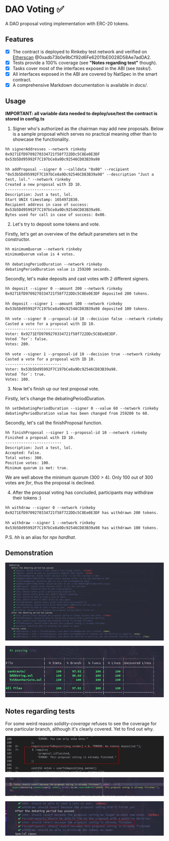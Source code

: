 # DAO Voting ✅

A DAO proposal voting implementation with ERC-20 tokens.

## Features

- [x] The contract is deployed to Rinkeby test network and verified on [Etherscan](https://rinkeby.etherscan.io/address/0xadb73b0e9bCf92d6Fe62011bE0028D58Ae7adDA2#code) @0xadb73b0e9bCf92d6Fe62011bE0028D58Ae7adDA2.
- [x] Tests provide a 100% coverage (see **"Notes regarding test"** though).
- [x] Tasks cover most of the interfaces exposed in the ABI (see _tasks/_).
- [x] All interfaces exposed in the ABI are covered by NatSpec in the smart contract.
- [x] A comprehensive Markdown documentation is available in _docs/_.

## Usage

**IMPORTANT: all variable data needed to deploy/use/test the contract is stored in config.ts**

1. Signer who's authorized as the chairman may add new proposals.
Below is a sample proposal which serves no practical meaning other than to showcase the functionality.

```
hh signerAddresses --network rinkeby
0x9271EfD9709270334721f58f722DDc5C8Ee0E3DF
0x53b5Dd95992F7C197bCe8a9Dc92546CD83B39a98

hh addProposal --signer 0 --calldata "0x00" --recipient "0x53b5Dd95992F7C197bCe8a9Dc92546CD83B39a98" --description "Just a test, lol." --network rinkeby
Created a new proposal with ID 10.
-------------------------
Description: Just a test, lol.
Start UNIX timestamp: 1654972830.
Recipient address in case of success: 0x53b5Dd95992F7C197bCe8a9Dc92546CD83B39a98.
Bytes used for call in case of success: 0x00.
```

2. Let's try to deposit some tokens and vote.

Firstly, let's get an overview of the default parameters set in the constructor.

```
hh minimumQuorum --network rinkeby
minimumQuorum value is 4 votes.

hh debatingPeriodDuration --network rinkeby
debatingPeriodDuration value is 259200 seconds.
```

Secondly, let's make deposits and cast votes with 2 different signers.

```
hh deposit --signer 0 --amount 200 --network rinkeby
0x9271EfD9709270334721f58f722DDc5C8Ee0E3DF deposited 200 tokens.

hh deposit --signer 1 --amount 100 --network rinkeby
0x53b5Dd95992F7C197bCe8a9Dc92546CD83B39a98 deposited 100 tokens.

hh vote --signer 0 --proposal-id 10 --decision false --network rinkeby
Casted a vote for a proposal with ID 10.
-------------------------
Voter: 0x9271EfD9709270334721f58f722DDc5C8Ee0E3DF.
Voted `for`: false.
Votes: 200.

hh vote --signer 1 --proposal-id 10 --decision true --network rinkeby
Casted a vote for a proposal with ID 10.
-------------------------
Voter: 0x53b5Dd95992F7C197bCe8a9Dc92546CD83B39a98.
Voted `for`: true.
Votes: 100.
```

3. Now let's finish up our test proposal vote.

Firstly, let's change the debatingPeriodDuration.

```
hh setDebatingPeriodDuration --signer 0 --value 60 --network rinkeby
debatingPeriodDuration value has been changed from 259200 to 60.
```

Secondly, let's call the finishProposal function.

```
hh finishProposal --signer 1 --proposal-id 10 --network rinkeby
Finished a proposal with ID 10.
-------------------------
Description: Just a test, lol.
Accepted: false.
Total votes: 300.
Positive votes: 100.
Minimum quorum is met: true.
```

We are well above the minimum quorum (300 > 4).
Only 100 out of 300 votes are _for_, thus the proposal is declined.

4. After the proposal voting has concluded, participants may withdraw their tokens :)

```
hh withdraw --signer 0 --network rinkeby
0x9271EfD9709270334721f58f722DDc5C8Ee0E3DF has withdrawn 200 tokens.

hh withdraw --signer 1 --network rinkeby
0x53b5Dd95992F7C197bCe8a9Dc92546CD83B39a98 has withdrawn 100 tokens.
```

P.S. _hh_ is an alias for _npx hardhat_.

## Demonstration

![](demo/tests1.png)

![](demo/tests2.png)

## Notes regarding tests

For some weird reason _solidity-coverage_ refuses to see the coverage for one particular branch, although it's clearly covered.
Yet to find out why.

![](demo/issue1.png)

![](demo/issue2.png)

![](demo/issue3.png)
